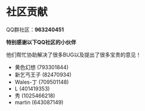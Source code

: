 # 社区贡献

QQ群社区：**963240451**



**特别感谢以下QQ社区的小伙伴**

他们帮忙协助解决了很多BUG以及提出了很多宝贵的意见！

- 黄色幻想 (793301844)
- 新乞丐王子 (82470934)
- Wales-丁 (709501148)
- L (401419353)
- 秀 (1025466218)
- martin (643087149)

